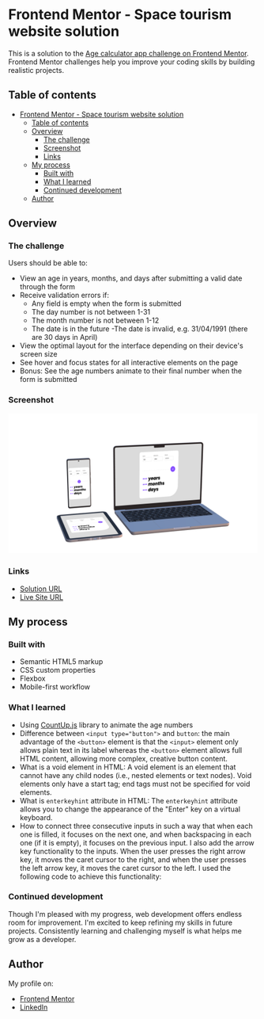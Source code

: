 # Frontend Mentor - Space tourism website solution

This is a solution to the [Age calculator app challenge on Frontend Mentor](https://www.frontendmentor.io/challenges/age-calculator-app-dF9DFFpj-Q). Frontend Mentor challenges help you improve your coding skills by building realistic projects.

## Table of contents

- [Frontend Mentor - Space tourism website solution](#frontend-mentor---space-tourism-website-solution)
  - [Table of contents](#table-of-contents)
  - [Overview](#overview)
    - [The challenge](#the-challenge)
    - [Screenshot](#screenshot)
    - [Links](#links)
  - [My process](#my-process)
    - [Built with](#built-with)
    - [What I learned](#what-i-learned)
    - [Continued development](#continued-development)
  - [Author](#author)

## Overview

### The challenge

Users should be able to:

- View an age in years, months, and days after submitting a valid date through the form
- Receive validation errors if:
  - Any field is empty when the form is submitted
  - The day number is not between 1-31
  - The month number is not between 1-12
  - The date is in the future
    -The date is invalid, e.g. 31/04/1991 (there are 30 days in April)
- View the optimal layout for the interface depending on their device's screen size
- See hover and focus states for all interactive elements on the page
- Bonus: See the age numbers animate to their final number when the form is submitted

### Screenshot

![Screenshot](./screenshot.png "screenshot")

### Links

- [Solution URL](#)
- [Live Site URL](https://ohsorrow.github.io/age-calculator-app)

## My process

### Built with

- Semantic HTML5 markup
- CSS custom properties
- Flexbox
- Mobile-first workflow

### What I learned

- Using [CountUp.js](https://inorganik.github.io/countUp.js/) library to animate the age numbers
- Difference between `<input type="button">` and `button`: the main advantage of the `<button>` element is that the `<input>` element only allows plain text in its label whereas the `<button>` element allows full HTML content, allowing more complex, creative button content.
- What is a void element in HTML: A void element is an element that cannot have any child nodes (i.e., nested elements or text nodes). Void elements only have a start tag; end tags must not be specified for void elements.
- What is `enterkeyhint` attribute in HTML: The `enterkeyhint` attribute allows you to change the appearance of the "Enter" key on a virtual keyboard.
- How to connect three consecutive inputs in such a way that when each one is filled, it focuses on the next one, and when backspacing in each one (if it is empty), it focuses on the previous input. I also add the arrow key functionality to the inputs. When the user presses the right arrow key, it moves the caret cursor to the right, and when the user presses the left arrow key, it moves the caret cursor to the left. I used the following code to achieve this functionality:

### Continued development

Though I'm pleased with my progress, web development offers endless room for improvement. I'm excited to keep refining my skills in future projects. Consistently learning and challenging myself is what helps me grow as a developer.

## Author

My profile on:

- [Frontend Mentor](https://www.frontendmentor.io/profile/OhSorrow)
- [LinkedIn](https://www.linkedin.com/in/aram-moradian/)

